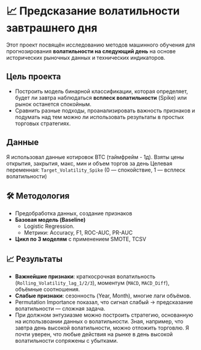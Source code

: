 # 📈 Предсказание волатильности завтрашнего дня

Этот проект посвящён исследованию методов машинного обучения для прогнозирования **волатильности на следующий день** на основе исторических рыночных данных и технических индикаторов. 

##  Цель проекта
- Построить модель бинарной классификации, которая определяет, будет ли завтра наблюдаться **всплеск волатильности** (Spike) или рынок останется спокойным.  
- Сравнить разные подходы, проанализировать важность признаков и подумать над тем можно ли использовать результаты в простых торговых стратегиях.
  
##  Данные
Я использовал данные  котировок BTC (таймфрейм - 1д). Взяты цены открытия, закрытия, макс, мин и объем торгов за день
Целевая переменная: `Target_Volatility_Spike` (0 — спокойствие, 1 — всплеск волатильности)

## 🛠 Методология
- Предобработка данных, создание признаков
- **Базовая модель (Baseline)**  
   - Logistic Regression.  
   - Метрики: Accuracy, F1, ROC-AUC, PR-AUC
- **Цикл по 3 моделям** с применением SMOTE, TCSV

## 📈 Результаты
- **Важнейшие признаки**: краткосрочная волатильность (`Rolling_Volatility_lag_1/2/3`), моментум (`MACD`, `MACD_Diff`), объёмные соотношения.  
- **Слабые признаки**: сезонность (Year, Month), многие лаги объёмов.  
- Permutation Importance показал, что сигнал слабый -> предсказание волатильности — сложная задача.  
- При должном энтузиазме можно построить стратегию, основанную на использвоании данных о волатильности. Зная, например, что завтра день высокой волатильности, можно отложить торговлю. Я почти уверен, что любые действия на рынке в день высокой волатильности сопряжены с убытками.

